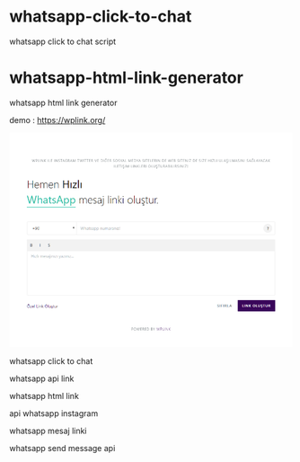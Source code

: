 # whatsapp-click-to-chat
whatsapp click to chat script

# whatsapp-html-link-generator
whatsapp html link generator

demo : https://wplink.org/

<img src="https://github.com/rifatozkancomtr/whatsapp-html-link-generator/blob/master/wplink.png" alt="wplink.png">


whatsapp click to chat

whatsapp api link

whatsapp html link

api whatsapp instagram

whatsapp mesaj linki

whatsapp send message api
